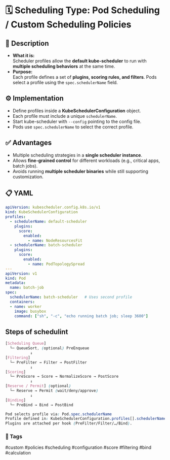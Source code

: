 # 🗓️ Scheduling Type: Pod Scheduling / Custom Scheduling Policies

## 📌 Description

- **What it is:**  
Scheduler profiles allow the **default kube-scheduler** to run with **multiple scheduling behaviors** at the same time.  
- **Purpose:**  
Each profile defines a set of **plugins, scoring rules, and filters**. Pods select a profile using the `spec.schedulerName` field.  

## ⚙️ Implementation

- Define profiles inside a **KubeSchedulerConfiguration** object.  
- Each profile must include a unique `schedulerName`.  
- Start kube-scheduler with `--config` pointing to the config file.  
- Pods use `spec.schedulerName` to select the correct profile. 

## ✅ Advantages

- Multiple scheduling strategies in a **single scheduler instance**.  
- Allows **fine-grained control** for different workloads (e.g., critical apps, batch jobs).  
- Avoids running **multiple scheduler binaries** while still supporting customization.  

## 📋 YAML

```YAML
apiVersion: kubescheduler.config.k8s.io/v1
kind: KubeSchedulerConfiguration
profiles:
  - schedulerName: default-scheduler
    plugins:
      score:
        enabled:
          - name: NodeResourcesFit
  - schedulerName: batch-scheduler
    plugins:
      score:
        enabled:
          - name: PodTopologySpread
---
apiVersion: v1
kind: Pod
metadata:
  name: batch-job
spec:
  schedulerName: batch-scheduler   # Uses second profile
  containers:
  - name: worker
    image: busybox
    command: ["sh", "-c", "echo running batch job; sleep 3600"]
```

## Steps of schedulint

```CSS
[Scheduling Queue]
  └─ QueueSort, (optional) PreEnqueue
           ↓
[Filtering]
  └─ PreFilter → Filter → PostFilter
           ↓
[Scoring]
  └─ PreScore → Score → NormalizeScore → PostScore
           ↓
[Reserve / Permit] (optional)
  └─ Reserve → Permit (wait/deny/approve)
           ↓
[Binding]
  └─ PreBind → Bind → PostBind

Pod selects profile via: Pod.spec.schedulerName
Profile defined in: KubeSchedulerConfiguration.profiles[].schedulerName
Plugins are attached per hook (PreFilter/Filter/…/Bind).

```

### 🔖 Tags
#custom #policies #scheduling #configuration #score #filtering #bind #calculation